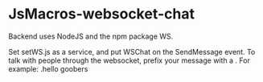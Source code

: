 # JsMacros-websocket-chat

Backend uses NodeJS and the npm package WS.

Set setWS.js as a service, and put WSChat on the SendMessage event.
To talk with people through the websocket, prefix your message with a .
For example: .hello goobers
